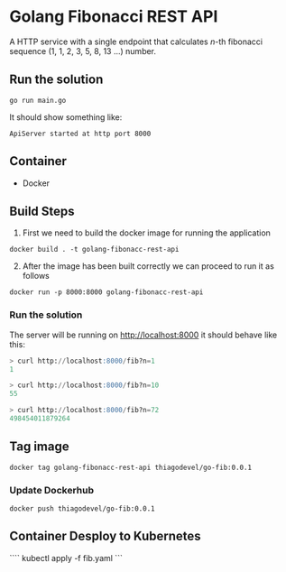 # Golang Fibonacci REST API

A HTTP service with a single endpoint that calculates *n*-th fibonacci sequence (1, 1, 2, 3, 5, 8, 13 ...) number.

## Run the solution
```
go run main.go
```
It should show something like:
```
ApiServer started at http port 8000
```

## Container
- Docker

## Build Steps

1. First we need to build the docker image for running the application

```docker build . -t golang-fibonacc-rest-api```

2. After the image has been built correctly we can proceed to run it as follows 

```docker run -p 8000:8000 golang-fibonacc-rest-api```

 ### Run the solution
The server will be running on [http://localhost:8000](http://localhost:8000) it should behave like this:
```sql
> curl http://localhost:8000/fib?n=1
1

> curl http://localhost:8000/fib?n=10
55

> curl http://localhost:8000/fib?n=72
498454011879264
```

## Tag image

```docker tag golang-fibonacc-rest-api thiagodevel/go-fib:0.0.1```

### Update Dockerhub

```docker push thiagodevel/go-fib:0.0.1```

## Container Desploy to Kubernetes

```` kubectl apply -f fib.yaml ```